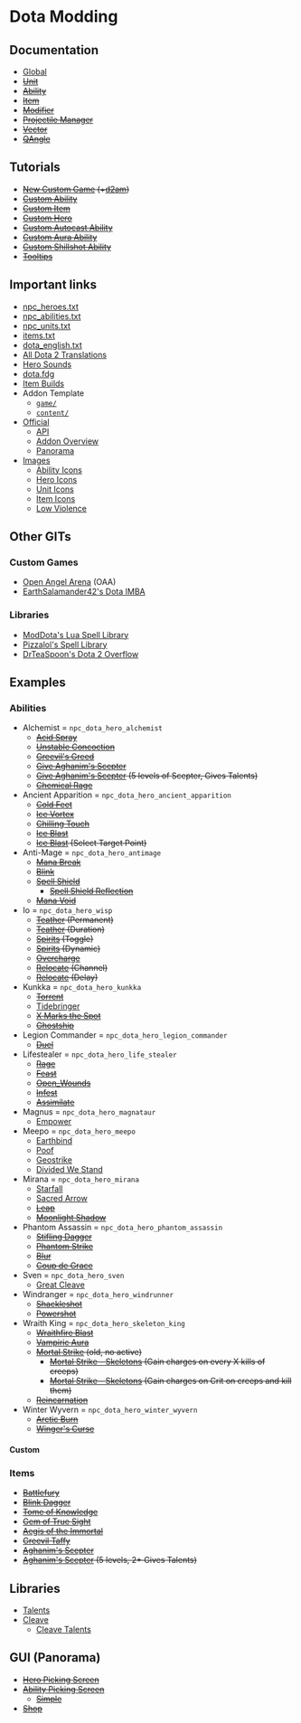 # Dota Modding

## Documentation

- [Global](Documentation/Global.md)
- ~~[Unit](Documentation/Unit.md)~~
- ~~[Ability](Documentation/Ability.md)~~
- ~~[Item](Documentation/Item.md)~~
- ~~[Modifier](Documentation/Modifier.md)~~
- ~~[Projectile Manager](Documentation/Projectile_Manager.md)~~
- ~~[Vector](Documentation/Vector.md)~~
- ~~[QAngle](Documentation/QAngle.md)~~

## Tutorials

- ~~[New Custom Game](Tutorials/New_Custom_Game/README.md) (+[d2am](https://github.com/chrisinajar/dota2-addon-manager))~~
- ~~[Custom Ability](Tutorials/Custom_Ability/README.md)~~
- ~~[Custom Item](Tutorials/Custom_Item/README.md)~~
- ~~[Custom Hero](Tutorials/Custom_Hero/README.md)~~
- ~~[Custom Autocast Ability](Tutorials/Custom_Autocast_Ability/README.md)~~
- ~~[Custom Aura Ability](Tutorials/Custom_Aura_Ability/README.md)~~
- ~~[Custom Shillshot Ability](Tutorials/Custom_Aura_Ability/README.md)~~
- ~~[Tooltips](Tutorials/Custom_Autocast_Ability/README.md)~~

## Important links

- [npc_heroes.txt](https://github.com/SteamDatabase/GameTracking-Dota2/blob/master/game/dota/scripts/npc/npc_heroes.txt)
- [npc_abilities.txt](https://github.com/SteamDatabase/GameTracking-Dota2/blob/master/game/dota/scripts/npc/npc_abilities.txt)
- [npc_units.txt](https://github.com/SteamDatabase/GameTracking-Dota2/blob/master/game/dota/scripts/npc/npc_units.txt)
- [items.txt](https://raw.githubusercontent.com/dotabuff/d2vpk/master/dota_pak01/scripts/npc/items.txt)
- [dota_english.txt](https://github.com/SteamDatabase/GameTracking-Dota2/blob/master/game/dota/resource/dota_english.txt)
- [All Dota 2 Translations](https://github.com/SteamDatabase/GameTracking-Dota2/tree/master/game/dota/resource)
- [Hero Sounds](https://github.com/SteamDatabase/GameTracking-Dota2/tree/master/game/dota/pak01_dir/soundevents/game_sounds_heroes)
- [dota.fdg](https://github.com/SteamDatabase/GameTracking-Dota2/blob/master/game/dota/dota.fgd)
- [Item Builds](https://github.com/SteamDatabase/GameTracking-Dota2/tree/master/game/dota/itembuilds)
- Addon Template
  - [`game/`](https://github.com/SteamDatabase/GameTracking-Dota2/tree/master/game/dota_addons/addon_template)
  - [`content/`](https://github.com/SteamDatabase/GameTracking-Dota2/tree/master/content/dota_addons/addon_template)
- [Official](https://developer.valvesoftware.com/wiki/Dota_2_Workshop_Tools/)
  - [API](https://developer.valvesoftware.com/wiki/Dota_2_Workshop_Tools/Scripting/API)
  - [Addon Overview](https://developer.valvesoftware.com/wiki/Dota_2_Workshop_Tools/Addon_Overview)
  - [Panorama](https://developer.valvesoftware.com/wiki/Dota_2_Workshop_Tools/Panorama)
- [Images](https://dota2.gamepedia.com/Category:Dota_2_images)
  - [Ability Icons](https://dota2.gamepedia.com/Category:Ability_icons)
  - [Hero Icons](https://dota2.gamepedia.com/Category:Hero_icons)
  - [Unit Icons](https://dota2.gamepedia.com/Category:Unit_icons)
  - [Item Icons](https://dota2.gamepedia.com/Category:Item_icons)
  - [Low Violence](https://dota2.gamepedia.com/Category:Low_Violence)

## Other GITs

### Custom Games
- [Open Angel Arena](https://github.com/OpenAngelArena/oaa/) (OAA)
- [EarthSalamander42's Dota IMBA](https://github.com/EarthSalamander42/dota_imba)

### Libraries
- [ModDota's Lua Spell Library](https://github.com/ModDota/AbilityLuaSpellLibrary)
- [Pizzalol's Spell Library](https://github.com/Pizzalol/SpellLibrary)
- [DrTeaSpoon's Dota 2 Overflow](https://github.com/DrTeaSpoon/Dota2Overflow)

## Examples

### Abilities

- Alchemist = `npc_dota_hero_alchemist`
  - ~~[Acid Spray](Examples_Abilities/Alchemist/Acit_Spray/README.md)~~
  - ~~[Unstable Concoction](Examples_Abilities/Alchemist/Unstable_Concoction/README.md)~~
  - ~~[Greevil's Greed](Examples_Abilities/Alchemist/Greevils_Greed/README.md)~~
  - ~~[Give Aghanim's Scepter](Examples_Abilities/Alchemist/Give_Aghanims_Scepter/README.md)~~
  - ~~[Give Aghanim's Scepter](Examples_Abilities/Alchemist/Give_Aghanims_Scepter_Talents/README.md) (5 levels of Scepter, Gives Talents)~~
  - ~~[Chemical Rage](Examples_Abilities/Alchemist/Chemical_Rage/README.md)~~
- Ancient Apparition = `npc_dota_hero_ancient_apparition`
  - ~~[Cold Feet](Examples_Abilities/Ancient_Apparition/Cold_Feet/README.md)~~
  - ~~[Ice Vortex](Examples_Abilities/Ancient_Apparition/Ice_Vortex/README.md)~~
  - ~~[Chilling Touch](Examples_Abilities/Ancient_Apparition/Chilling_Touch/README.md)~~
  - ~~[Ice Blast](Examples_Abilities/Ancient_Apparition/Ice_Blast/README.md)~~
  - ~~[Ice Blast](Examples_Abilities/Ancient_Apparition/Ice_Blast_Select_Target_Point/README.md) (Select Target Point)~~
- Anti-Mage = `npc_dota_hero_antimage`
  - ~~[Mana Break](Examples_Abilities/Anti_Mage/Mana_Break/README.md)~~
  - ~~[Blink](Examples_Abilities/Anti_Mage/Blink/README.md)~~
  - ~~[Spell Shield](Examples_Abilities/Anti_Mage/Spell_Shield/README.md)~~
    - ~~[Spell Shield Reflection](Examples_Abilities/Anti_Mage/Spell_Shield_Reflection/README.md)~~
  - ~~[Mana Void](Examples_Abilities/Anti_Mage/Mana_Void/README.md)~~
- Io = `npc_dota_hero_wisp`
  - ~~[Teather](Examples_Abilities/Io/Teather/README.md) (Permanent)~~
  - ~~[Teather](Examples_Abilities/Io/Teather/README.md) (Duration)~~
  - ~~[Spirits](Examples_Abilities/Io/Spirits_Toggle/README.md) (Toggle)~~
  - ~~[Spirits](Examples_Abilities/Io/Spirits_Dynamic/README.md) (Dynamic)~~
  - ~~[Overcharge](Examples_Abilities/Io/Overcharge/README.md)~~
  - ~~[Relocate](Examples_Abilities/Io/Relocate_Channel/README.md) (Channel)~~
  - ~~[Relocate](Examples_Abilities/Io/Relocate_Delay/README.md) (Delay)~~
- Kunkka = `npc_dota_hero_kunkka`
  - ~~[Torrent](Examples_Abilities/Kunkka/Torrent/README.md)~~
  - [Tidebringer](Examples_Abilities/Kunkka/Tidebringer/README.md)
  - ~~[X Marks the Spot](Examples_Abilities/Kunkka/X_Marks_the_Spot/README.md)~~
  - ~~[Ghostship](Examples_Abilities/Kunkka/Ghostship/README.md)~~
- Legion Commander = `npc_dota_hero_legion_commander`
  - ~~[Duel](Examples_Abilities/LegionCommander/Duel/README.md)~~
- Lifestealer = `npc_dota_hero_life_stealer`
  - ~~[Rage](Examples_Abilities/Lifestealer/Rage/README.md)~~
  - ~~[Feast](Examples_Abilities/Lifestealer/Feast/README.md)~~
  - ~~[Open_Wounds](Examples_Abilities/Lifestealer/Open_Wounds/README.md)~~
  - ~~[Infest](Examples_Abilities/Lifestealer/Infest/README.md)~~
  - ~~[Assimilate](Examples_Abilities/Lifestealer/Assimilate/README.md)~~
- Magnus = `npc_dota_hero_magnataur`
  - [Empower](Examples_Abilities/Magnataur/Empower/README.md)
- Meepo = `npc_dota_hero_meepo`
  - [Earthbind](Examples_Abilities/Meepo/Earthbind/README.md)
  - [Poof](Examples_Abilities/Meepo/Poof/README.md)
  - [Geostrike](Examples_Abilities/Meepo/Geostrike/README.md)
  - [Divided We Stand](Examples_Abilities/Meepo/Divided_We_Stand/README.md)
- Mirana = `npc_dota_hero_mirana`
  - [Starfall](Examples_Abilities/Mirana/Starfall/README.md)
  - [Sacred Arrow](Examples_Abilities/Mirana/Sacred_Arrow/README.md)
  - ~~[Leap](Examples_Abilities/Mirana/Leap/README.md)~~
  - ~~[Moonlight Shadow](Examples_Abilities/Mirana/Moonlight_Shadow/README.md)~~
- Phantom Assassin = `npc_dota_hero_phantom_assassin`
  - ~~[Stifling Dagger](Examples_Abilities/Phantom_Assassin/Stifling_Dagger/README.md)~~
  - ~~[Phantom Strike](Examples_Abilities/Phantom_Assassin/Phantom_Strike/README.md)~~
  - ~~[Blur](Examples_Abilities/Phantom_Assassin/Blur/README.md)~~
  - ~~[Coup de Grace](Examples_Abilities/Phantom_Assassin/Coup_de_Grace/README.md)~~
- Sven = `npc_dota_hero_sven`
  - [Great Cleave](Examples_Abilities/Sven/Great_Cleave/README.md)
- Windranger = `npc_dota_hero_windrunner`
  - ~~[Shackleshot](Examples_Abilities/Windranger/Shackleshot/README.md)~~
  - ~~[Powershot](Examples_Abilities/Windranger/Powershot/README.md)~~
- Wraith King = `npc_dota_hero_skeleton_king`
  - ~~[Wraithfire Blast](Examples_Abilities/Wraith_King/Wraithfire_Blast/README.md)~~
  - ~~[Vampiric Aura](Examples_Abilities/Wraith_King/Vampiric_Aura/README.md)~~
  - ~~[Mortal Strike](Examples_Abilities/Wraith_King/Mortal_Strike/README.md) (old, no active)~~
    - ~~[Mortal Strike - Skeletons](Examples_Abilities/Wraith_King/Mortal_Strike_Skeletons/README.md) (Gain charges on every X kills of creeps)~~
    - ~~[Mortal Strike - Skeletons](Examples_Abilities/Wraith_King/Mortal_Strike_Skeletons_Crits/README.md) (Gain charges on Crit on creeps and kill them)~~
  - ~~[Reincarnation](Examples_Abilities/Wraith_King/Reincarnation/README.md)~~
- Winter Wyvern = `npc_dota_hero_winter_wyvern`
  - ~~[Arctic Burn](Examples_Abilities/Winter_Wyvern/Arctic_Burn/README.md)~~
  - ~~[Winger's Curse](Examples_Abilities/Winter_Wyvern/Winters_Curse/README.md)~~

#### Custom

### Items

 - ~~[Battlefury](Examples_Items/Battlefury/README.md)~~
 - ~~[Blink Dagger](Examples_Items/Blink_Dagger/README.md)~~
 - ~~[Tome of Knowledge](Examples_Items/Tome_of_Knowledge/README.md)~~
 - ~~[Gem of True Sight](Examples_Items/Gem_of_True_sight/README.md)~~
 - ~~[Aegis of the Immortal](Examples_Items/Aegis_of_the_Immortal/README.md)~~
 - ~~[Greevil Taffy](Examples_Items/Greevil_Taffy/README.md)~~
 - ~~[Aghanim's Scepter](Examples_Items/Aghanims_Scepter/README.md)~~
 - ~~[Aghanim's Scepter](Examples_Items/Aghanims_Scepter/README.md) (5 levels, 2+ Gives Talents)~~

## Libraries

 - [Talents](Libraries/Talents/README.md)
 - [Cleave](Libraries/Cleave/README.md)
   - [Cleave Talents](Libraries/Cleave_Talents/README.md)

## GUI (Panorama)
 - ~~[Hero Picking Screen](GUI_Panorama/Hero_Picking_Screen/README.md)~~
 - ~~[Ability Picking Screen](GUI_Panorama/Ability_Picking_Screen/README.md)~~
   - ~~[Simple](GUI_Panorama/Ability_Picking_Scree_Simple/README.md)~~
 - ~~[Shop](GUI_Panorama/Shop/README.md)~~
